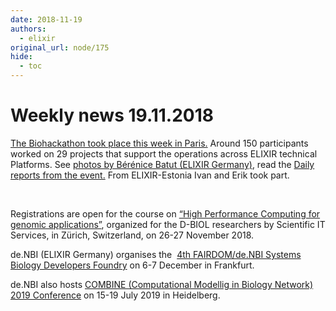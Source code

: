 ```yaml
---
date: 2018-11-19
authors:
  - elixir
original_url: node/175
hide:
  - toc
---
```


# Weekly news 19.11.2018

<p><a href="https://elixir-europe.us4.list-manage.com/track/click?u=751beffce2e491f94d6f66918&amp;id=1329832d28&amp;e=64fa86a9a6" target="_blank">The Biohackathon took place this week in Paris.</a>&nbsp;Around 150 participants worked on 29 projects that support the operations across ELIXIR technical Platforms. See&nbsp;<a href="https://elixir-europe.us4.list-manage.com/track/click?u=751beffce2e491f94d6f66918&amp;id=50688e5146&amp;e=64fa86a9a6" target="_blank">photos by Bérénice Batut (ELIXIR Germany)</a>, read the&nbsp;<a href="https://elixir-europe.us4.list-manage.com/track/click?u=751beffce2e491f94d6f66918&amp;id=640558185e&amp;e=64fa86a9a6" target="_blank">Daily reports from the event.</a>&nbsp;From ELIXIR-Estonia Ivan and Erik took part.</p>

<p>&nbsp;</p>

<p>Registrations are open for the course on&nbsp;<a href="https://elixir-europe.us4.list-manage.com/track/click?u=751beffce2e491f94d6f66918&amp;id=224c8e54e7&amp;e=64fa86a9a6" target="_blank">“High Performance Computing for genomic applications”</a>, organized for the D-BIOL researchers by Scientific IT Services, in Zürich, Switzerland, on 26-27 November 2018.</p>

<p>de.NBI (ELIXIR Germany) organises the &nbsp;<a href="https://elixir-europe.us4.list-manage.com/track/click?u=751beffce2e491f94d6f66918&amp;id=7450a38006&amp;e=64fa86a9a6" target="_blank">4th FAIRDOM/de.NBI Systems Biology Developers Foundry</a>&nbsp;on 6-7 December in Frankfurt.</p>

<p>de.NBI also hosts&nbsp;<a href="https://elixir-europe.us4.list-manage.com/track/click?u=751beffce2e491f94d6f66918&amp;id=9f6dc846fb&amp;e=64fa86a9a6" target="_blank">COMBINE (Computational Modellig in Biology Network) 2019 Conference</a>&nbsp;on 15-19 July 2019 in Heidelberg.</p>

